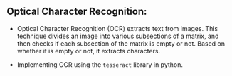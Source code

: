 ## Optical Character Recognition:

- Optical Character Recognition (OCR) extracts text from images. This technique divides an image into various subsections of a matrix, and then checks if each subsection of the matrix is empty or not. Based on whether it is empty or not, it extracts characters. 

- Implementing OCR using the `tesseract` library in python. 
